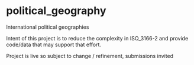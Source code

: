 # political_geography
International political geographies

Intent of this project is to reduce the complexity in ISO_3166-2 and provide code/data that may support that effort.

Project is live so subject to change / refinement, submissions invited
